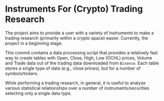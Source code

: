 # Instruments For (Crypto) Trading Research
The project aims to provide a user with a variety of instruments to make a trading research (primarily within a crypto space) easier.
Currently, the project in a beginning stage.

This commit contains a data processing script that provides a relatively fast way to create tables with Open, Close, High, Low (OCHL) prices, Volume and Trade data out of the trading data downloaded from `Binance`. Each table stores a single type of data (e.g., close prices), but for a number of symbols/tickers.

While performing a trading research, in general, it is useful to analyze various statistical relationships over a number of instruments/securities selecting only a single data type.
